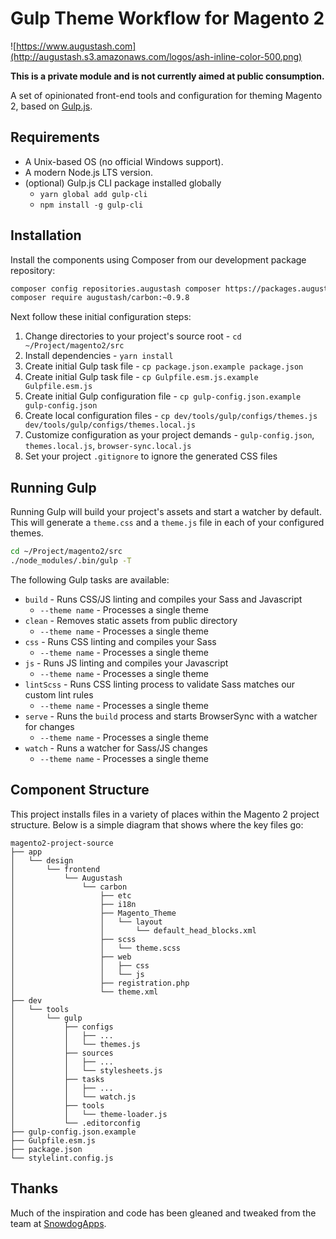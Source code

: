 # Gulp Theme Workflow for Magento 2

![https://www.augustash.com](http://augustash.s3.amazonaws.com/logos/ash-inline-color-500.png)

**This is a private module and is not currently aimed at public consumption.**

A set of opinionated front-end tools and configuration for theming Magento 2, based on [Gulp.js](https://gulpjs.com/).

## Requirements

* A Unix-based OS (no official Windows support).
* A modern Node.js LTS version.
* (optional) Gulp.js CLI package installed globally
    * `yarn global add gulp-cli`
    * `npm install -g gulp-cli`

## Installation

Install the components using Composer from our development package repository:

```bash
composer config repositories.augustash composer https://packages.augustash.com/repo/private
composer require augustash/carbon:~0.9.8
```

Next follow these initial configuration steps:

1. Change directories to your project's source root - `cd ~/Project/magento2/src`
2. Install dependencies - `yarn install`
3. Create initial Gulp task file - `cp package.json.example package.json`
4. Create initial Gulp task file - `cp Gulpfile.esm.js.example Gulpfile.esm.js`
5. Create initial Gulp configuration file - `cp gulp-config.json.example gulp-config.json`
6. Create local configuration files - `cp dev/tools/gulp/configs/themes.js dev/tools/gulp/configs/themes.local.js`
7. Customize configuration as your project demands - `gulp-config.json`, `themes.local.js`, `browser-sync.local.js`
8. Set your project `.gitignore` to ignore the generated CSS files

## Running Gulp

Running Gulp will build your project's assets and start a watcher by default. This will generate a `theme.css` and a `theme.js` file in each of your configured themes.

```bash
cd ~/Project/magento2/src
./node_modules/.bin/gulp -T
```

The following Gulp tasks are available:

* `build` - Runs CSS/JS linting and compiles your Sass and Javascript
    * `--theme name` - Processes a single theme
* `clean` - Removes static assets from public directory
    * `--theme name` - Processes a single theme
* `css` - Runs CSS linting and compiles your Sass
    * `--theme name` - Processes a single theme
* `js` - Runs JS linting and compiles your Javascript
    * `--theme name` - Processes a single theme
* `lintScss` - Runs CSS linting process to validate Sass matches our custom lint rules
    * `--theme name` - Processes a single theme
* `serve` - Runs the `build` process and starts BrowserSync with a watcher for changes
    * `--theme name` - Processes a single theme
* `watch` - Runs a watcher for Sass/JS changes
    * `--theme name` - Processes a single theme

## Component Structure

This project installs files in a variety of places within the Magento 2 project structure. Below is a simple diagram that shows where the key files go:

```text
magento2-project-source
├── app
│   └── design
│       └── frontend
│           └── Augustash
│               └── carbon
│                   ├── etc
│                   ├── i18n
│                   ├── Magento_Theme
│                   │   └── layout
│                   │       └── default_head_blocks.xml
│                   ├── scss
│                   │   └── theme.scss
│                   ├── web
│                   │   ├── css
│                   │   └── js
│                   ├── registration.php
│                   └── theme.xml
├── dev
│   └── tools
│       └── gulp
│           ├── configs
│           │   ├── ...
│           │   └── themes.js
│           ├── sources
│           │   ├── ...
│           │   └── stylesheets.js
│           ├── tasks
│           │   ├── ...
│           │   └── watch.js
│           ├── tools
│           │   └── theme-loader.js
│           └── .editorconfig
├── gulp-config.json.example
├── Gulpfile.esm.js
├── package.json
└── stylelint.config.js
```

## Thanks

Much of the inspiration and code has been gleaned and tweaked from the team at [SnowdogApps](https://github.com/SnowdogApps/magento2-frontools).
